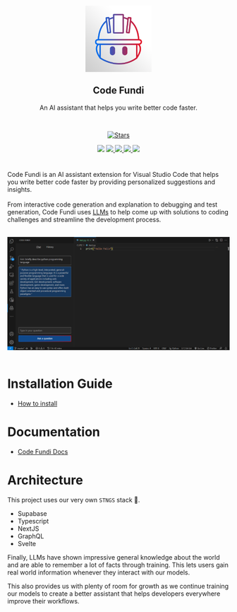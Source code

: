 <p align="center">
 <img width="150px" src="./media/gradient-bg-logo.png" align="center" alt="Code Fundi" />
 <h2 align="center"><b>Code Fundi</b></h2>
 <p align="center">An AI assistant that helps you write better code faster.</p>
 </br>
</p>
  <p align="center">
    <a href="https://github.com/Code-Fundi/code-fundi/stargazers">
      <img alt="Stars" src="https://img.shields.io/github/stars/Code-Fundi/code-fundi.svg" />
    </a>
  </p>
</p>

<p align="center">
  <img src="https://img.shields.io/static/v1?label=Stage&message=Alpha&color=0071f3" />
  <a href="https://www.gnu.org/licenses/agpl-3.0">
    <img src="https://img.shields.io/static/v1?label=Licence&message=AGPL%20v3&color=000" />
  </a>
  <a href="https://discord.gg/6RJTWCuWZj">
    <img src="https://img.shields.io/badge/Discord-7289DA?logo=discord&logoColor=white" />
  </a>
  <a href="https://twitter.com/code_fundi">
    <img src="https://img.shields.io/badge/Twitter-00acee?logo=twitter&logoColor=white" />
  </a>
  <a href="https://www.tiktok.com/@codefundi">
    <img src="https://img.shields.io/badge/TikTok-000000?logo=tiktok&logoColor=white" />
  </a>
<br />
</p>


#

Code Fundi is an AI assistant extension for Visual Studio Code that helps you write better code faster by providing personalized suggestions and insights.
<br/>
<br/>
From interactive code generation and explanation to debugging and test generation, Code Fundi uses [LLMs](https://en.wikipedia.org/wiki/Large_language_model) to help come up with solutions to coding challenges and streamline the development process.
<br/>
<br/>

<p align="center">
  <img src="https://raw.githubusercontent.com/Code-Fundi/.github/main/media/vscode.png" alt="App screenshot">
  <br />
  <br />
</p>

# Installation Guide

- [How to install](https://docs.codefundi.app/docs/installation)

# Documentation

- [Code Fundi Docs](https://docs.codefundi.app/)

# Architecture

This project uses our very own `STNGS` stack 🐝.

- Supabase
- Typescript
- NextJS
- GraphQL
- Svelte

Finally, LLMs have shown impressive general knowledge about the world and are able to remember a lot of facts through training. This lets users gain real world information whenever they interact with our models.

This also provides us with plenty of room for growth as we continue training our models to create a better assistant that helps developers everywhere improve their workflows.

